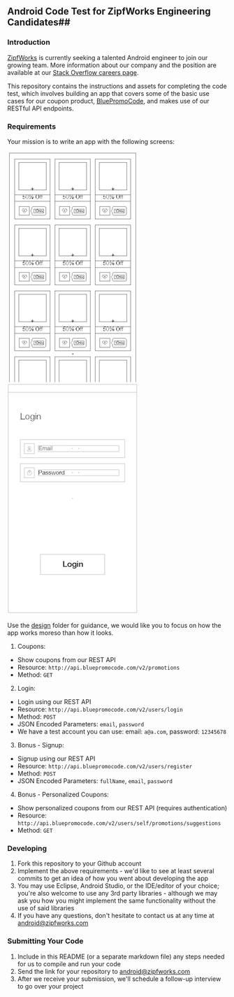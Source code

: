 ## Android Code Test for ZipfWorks Engineering Candidates##

### Introduction ###

[ZipfWorks](http://www.zipfworks.com/) is currently seeking a talented Android engineer
to join our growing team. More information about our company and the position are available
at our [Stack Overflow careers page](http://careers.stackoverflow.com/jobs/81017/android-engineer-zipfworks).

This repository contains the instructions and assets for completing the code test,
which involves building an app that covers some of the basic use cases for our coupon product,
[BluePromoCode](https://bluepromocode.com/), and makes use of our RESTful API endpoints.

### Requirements ###

Your mission is to write an app with the following screens:

![](design/coupons.png) ![](design/login.png)

Use the [design](design) folder for guidance, we would like you to focus on how the app works moreso than how it looks.

1. Coupons:
  - Show coupons from our REST API
  - Resource: `http://api.bluepromocode.com/v2/promotions`
  - Method: `GET`

2. Login:
  - Login using our REST API
  - Resource: `http://api.bluepromocode.com/v2/users/login`
  - Method: `POST`
  - JSON Encoded Parameters: `email`, `password`
  - We have a test account you can use: email: `a@a.com`, password: `12345678`

3. Bonus - Signup:
  - Signup using our REST API
  - Resource: `http://api.bluepromocode.com/v2/users/register`
  - Method: `POST`
  - JSON Encoded Parameters: `fullName`, `email`, `password`

4. Bonus - Personalized Coupons:
  - Show personalized coupons from our REST API (requires authentication)
  - Resource: `http://api.bluepromocode.com/v2/users/self/promotions/suggestions`
  - Method: `GET`

### Developing ###

1. Fork this repository to your Github account
2. Implement the above requirements - we'd like to see at least several commits to
   get an idea of how you went about developing the app
3. You may use Eclipse, Android Studio, or the IDE/editor of your
   choice; you're also welcome to use any 3rd party libraries -
   although we may ask you how you might implement the same functionality
   without the use of said libraries
4. If you have any questions, don't hesitate to contact us at any time
   at android@zipfworks.com

### Submitting Your Code ###

1. Include in this README (or a separate markdown file) any steps needed
   for us to compile and run your code
2. Send the link for your repository to android@zipfworks.com
3. After we receive your submission, we'll schedule a follow-up
   interview to go over your project
